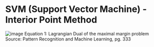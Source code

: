 # SVM (Support Vector Machine) - Interior Point Method

![image](https://github.com/user-attachments/assets/83af3795-2c87-446f-8af8-06284f77f9f7)
Equation 1: Lagrangian Dual of the maximal margin problem
Source: Pattern Recognition and Machine Learning, pg. 333
